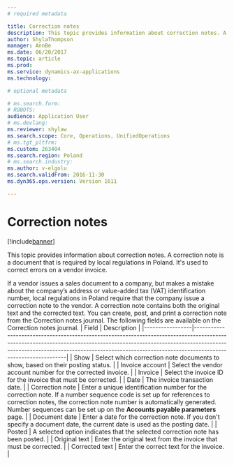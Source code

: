 ```yaml
---
# required metadata

title: Correction notes
description: This topic provides information about correction notes. A correction note is a document that is required by local regulations in Poland. It's used to correct errors on a vendor invoice. 
author: ShylaThompson
manager: AnnBe
ms.date: 06/20/2017
ms.topic: article
ms.prod: 
ms.service: dynamics-ax-applications
ms.technology: 

# optional metadata

# ms.search.form: 
# ROBOTS: 
audience: Application User
# ms.devlang: 
ms.reviewer: shylaw
ms.search.scope: Core, Operations, UnifiedOperations
# ms.tgt_pltfrm: 
ms.custom: 263404
ms.search.region: Poland
# ms.search.industry: 
ms.author: v-elgolu
ms.search.validFrom: 2016-11-30
ms.dyn365.ops.version: Version 1611

---
```


# Correction notes

[!include[banner](../includes/banner.md)]


This topic provides information about correction notes. A correction note is a document that is required by local regulations in Poland. It's used to correct errors on a vendor invoice. 

If a vendor issues a sales document to a company, but makes a mistake about the company’s address or value-added tax (VAT) identification number, local regulations in Poland require that the company issue a correction note to the vendor. A correction note contains both the original text and the corrected text. You can create, post, and print a correction note from the Correction notes journal. The following fields are available on the Correction notes journal.
| Field           | Description                                                                                                                                                                                                                                                              |
|-----------------|--------------------------------------------------------------------------------------------------------------------------------------------------------------------------------------------------------------------------------------------------------------------------|
| Show            | Select which correction note documents to show, based on their posting status.                                                                                                                                                                                           |
| Invoice account | Select the vendor account number for the corrected invoice.                                                                                                                                                                                                              |
| Invoice         | Select the invoice ID for the invoice that must be corrected.                                                                                                                                                                                                            |
| Date            | The invoice transaction date.                                                                                                                                                                                                                                            |
| Correction note | Enter a unique identification number for the correction note. If a number sequence code is set up for references to correction notes, the correction note number is automatically generated. Number sequences can be set up on the **Accounts payable parameters** page. |
| Document date   | Enter a date for the correction note. If you don't specify a document date, the current date is used as the posting date.                                                                                                                                                |
| Posted          | A selected option indicates that the selected correction note has been posted.                                                                                                                                                                                           |
| Original text   | Enter the original text from the invoice that must be corrected.                                                                                                                                                                                                         |
| Corrected text  | Enter the correct text for the invoice.                                                                                                                                                                                                                                  |






